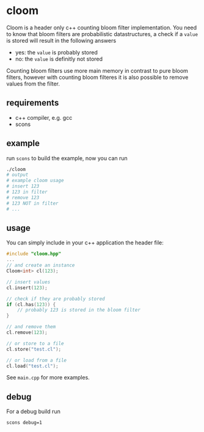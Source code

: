 # cloom
Cloom is a header only c++ counting bloom filter implementation.
You need to know that bloom filters are probabilistic datastructures,
a check if a `value` is stored will result in the following answers

* yes: the `value` is probably stored
* no: the `value` is definitly not stored

Counting bloom filters use more main memory in contrast to pure bloom filters,
however with counting bloom filteres it is also possible to remove values from the filter.

## requirements
* c++ compiler, e.g. gcc
* scons

## example
run `scons` to build the example, now you can run
```bash
./cloom
# output
# example cloom usage
# insert 123
# 123 in filter
# remove 123
# 123 NOT in filter
# ...
```


## usage
You can simply include in your c++ application the header file:
```cpp
#include "cloom.hpp"
...
// and create an instance
Cloom<int> cl(123);

// insert values
cl.insert(123);

// check if they are probably stored
if (cl.has(123)) {
    // probably 123 is stored in the bloom filter
}

// and remove them
cl.remove(123);

// or store to a file
cl.store("test.cl");

// or load from a file
cl.load("test.cl");

```

See `main.cpp` for more examples.


## debug
For a debug build run
```
scons debug=1
```

